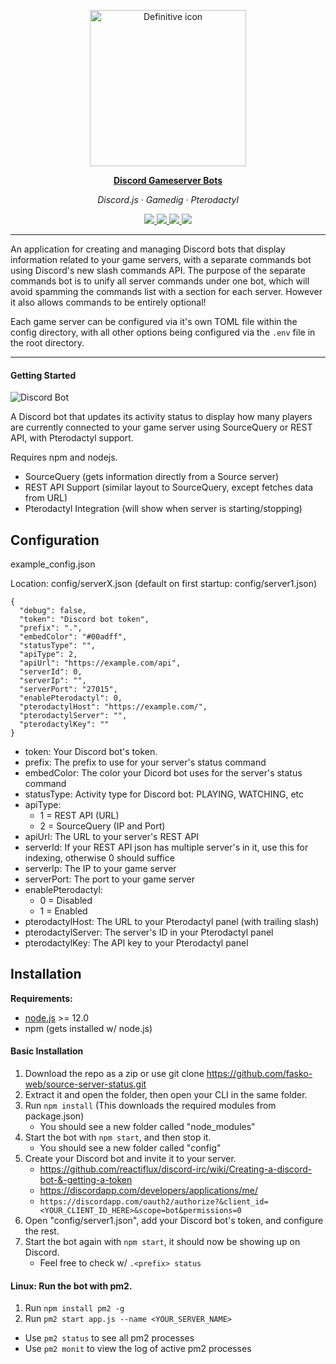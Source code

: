 <p align="center">
  <img src="https://i.imgur.com/0QarNx8.png" alt="Definitive icon" width="250" align="center" />
</p>

<p align="center">
  <a href="https://github.com/fasko-web/discord-gameserver-bots" target="_blank">
    <strong>Discord Gameserver Bots</strong>
  </a>
</p>

<p align="center"><em>Discord.js · Gamedig · Pterodactyl</em></p>

<p align="center">
	<a href="https://github.com/fasko-web/discord-gameserver-bots/releases">
		<img src="https://img.shields.io/github/release/fasko-web/discord-gameserver-bots.svg">
	</a>
	<a href="https://github.com/fasko-web/discord-gameserver-bots/blob/main/LICENSE">
		<img src="https://img.shields.io/github/license/fasko-web/discord-gameserver-bots.svg">
	</a>
  <a href="https://github.com/fasko-web/discord-gameserver-bots/releases/">
    <img src="https://img.shields.io/github/downloads/fasko-web/discord-gameserver-bots/total">
  </a>
	<a href="https://discordapp.com/invite/sB9WZ2f" target="_blank">
		<img src="https://img.shields.io/discord/350480317297197057.svg?label=&logo=discord&logoColor=ffffff&color=7389D8&labelColor=6A7EC2">
	</a>
</p>

---

An application for creating and managing Discord bots that display information related to your game servers, with a separate commands bot using Discord's new slash commands API.
The purpose of the separate commands bot is to unify all server commands under one bot, which will avoid spamming the commands list with a section for each server. However it also allows commands to be entirely optional!

Each game server can be configured via it's own TOML file within the config directory, with all other options being configured via the `.env` file in the root directory.

---

#### Getting Started
![Discord Bot](https://i.imgur.com/aF89SrI.png)

A Discord bot that updates its activity status to display how many players are currently connected to your game server using SourceQuery or REST API, with Pterodactyl support.

Requires npm and nodejs.

- SourceQuery (gets information directly from a Source server)
- REST API Support (similar layout to SourceQuery, except fetches data from URL)
- Pterodactyl Integration (will show when server is starting/stopping)

## Configuration
example_config.json

Location: config/serverX.json (default on first startup: config/server1.json)
```
{
  "debug": false,
  "token": "Discord bot token",
  "prefix": ".",
  "embedColor": "#00adff",
  "statusType": "",
  "apiType": 2,
  "apiUrl": "https://example.com/api",
  "serverId": 0,
  "serverIp": "",
  "serverPort": "27015",
  "enablePterodactyl": 0,
  "pterodactylHost": "https://example.com/",
  "pterodactylServer": "",
  "pterodactylKey": ""
}
```
- token: Your Discord bot's token.
- prefix: The prefix to use for your server's status command
- embedColor: The color your Dicord bot uses for the server's status command
- statusType: Activity type for Discord bot: PLAYING, WATCHING, etc
- apiType:
  - 1 = REST API (URL)
  - 2 = SourceQuery (IP and Port)
- apiUrl: The URL to your server's REST API
- serverId: If your REST API json has multiple server's in it, use this for indexing, otherwise 0 should suffice
- serverIp: The IP to your game server
- serverPort: The port to your game server
- enablePterodactyl:
  - 0 = Disabled
  - 1 = Enabled
- pterodactylHost: The URL to your Pterodactyl panel (with trailing slash)
- pterodactylServer: The server's ID in your Pterodactyl panel
- pterodactylKey: The API key to your Pterodactyl panel

## Installation
**Requirements:**
- [node.js](https://nodejs.org/) >= 12.0
- npm (gets installed w/ node.js)

#### Basic Installation
1. Download the repo as a zip or use git clone https://github.com/fasko-web/source-server-status.git
2. Extract it and open the folder, then open your CLI in the same folder.
3. Run `npm install` (This downloads the required modules from package.json)
	- You should see a new folder called "node_modules"
4. Start the bot with `npm start`, and then stop it.
	- You should see a new folder called "config"
5. Create your Discord bot and invite it to your server.
	- https://github.com/reactiflux/discord-irc/wiki/Creating-a-discord-bot-&-getting-a-token
	- https://discordapp.com/developers/applications/me/
	- `https://discordapp.com/oauth2/authorize?&client_id=<YOUR_CLIENT_ID_HERE>&scope=bot&permissions=0`
6. Open "config/server1.json", add your Discord bot\'s token, and configure the rest.
7. Start the bot again with `npm start`, it should now be showing up on Discord.
	- Feel free to check w/ `.<prefix> status`

#### Linux: Run the bot with pm2.
1. Run `npm install pm2 -g`
2. Run `pm2 start app.js --name <YOUR_SERVER_NAME>`
- Use `pm2 status` to see all pm2 processes
- Use `pm2 monit` to view the log of active pm2 processes
